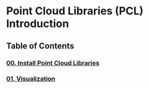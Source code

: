 # Point Cloud Libraries (PCL) Introduction

## Table of Contents

### [00. Install Point Cloud Libraries](00_install.md)

### [01. Visualization](01_visualization/README.md)
